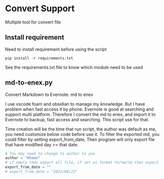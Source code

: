 # Convert Support

Multiple tool for convert file


## Install requirement

Need to install requirement before using the script
```console
pip install -r requirements.txt
```
See the requirements.txt file to know which module need to be used

## md-to-enex.py

Convert Markdown to Evernote. md to enex

I use vscode foam and obsidian to manage my knowledge. But I have problem when fast access it by phone.
Evernote is good at searching and support multi platform. 
Therefore I convert the md to enex, and import it to Evernote to backup, fast access and searching.
This script use for that.

Time creation will be the time that run script, the author was default as me, you need customize below code before use it.
To filter the exported md, you could filter by setting export_from_date, Then program will only export file that have modified day >=  that date.
``` python
# You may need to change to author to you
author = "Khoan"
# if empty then export all file, if set as format %Y/%m/%d then export file with modified date >= that day
export_from_date = ""
# export_from_date = "2021/08/22"
```
